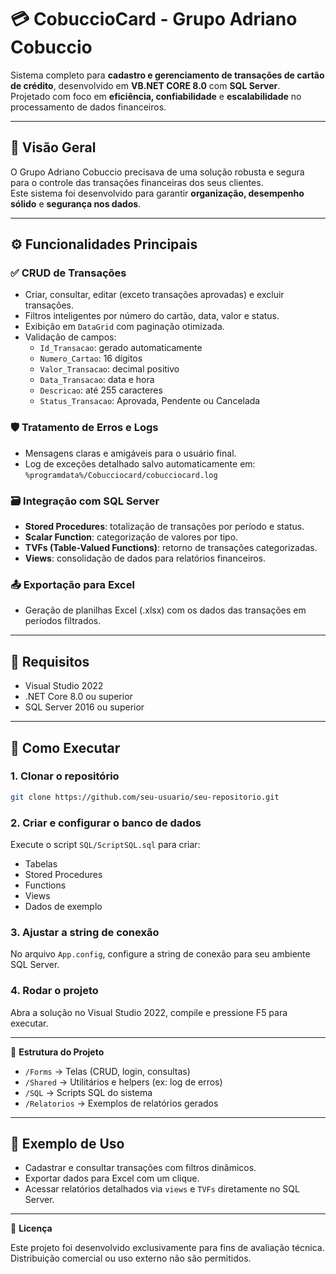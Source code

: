 
# 💳 CobuccioCard - Grupo Adriano Cobuccio

Sistema completo para **cadastro e gerenciamento de transações de cartão de crédito**, desenvolvido em **VB.NET CORE 8.0** com **SQL Server**.  
Projetado com foco em **eficiência, confiabilidade** e **escalabilidade** no processamento de dados financeiros.

---

## 📘 Visão Geral

O Grupo Adriano Cobuccio precisava de uma solução robusta e segura para o controle das transações financeiras dos seus clientes.  
Este sistema foi desenvolvido para garantir **organização, desempenho sólido** e **segurança nos dados**.

---

## ⚙️ Funcionalidades Principais

### ✅ CRUD de Transações
- Criar, consultar, editar (exceto transações aprovadas) e excluir transações.
- Filtros inteligentes por número do cartão, data, valor e status.
- Exibição em `DataGrid` com paginação otimizada.
- Validação de campos:
  - `Id_Transacao`: gerado automaticamente
  - `Numero_Cartao`: 16 dígitos
  - `Valor_Transacao`: decimal positivo
  - `Data_Transacao`: data e hora
  - `Descricao`: até 255 caracteres
  - `Status_Transacao`: Aprovada, Pendente ou Cancelada

### 🛡️ Tratamento de Erros e Logs
- Mensagens claras e amigáveis para o usuário final.
- Log de exceções detalhado salvo automaticamente em: `%programdata%/Cobucciocard/cobucciocard.log`

### 🗃️ Integração com SQL Server
- **Stored Procedures**: totalização de transações por período e status.
- **Scalar Function**: categorização de valores por tipo.
- **TVFs (Table-Valued Functions)**: retorno de transações categorizadas.
- **Views**: consolidação de dados para relatórios financeiros.

### 📤 Exportação para Excel
- Geração de planilhas Excel (.xlsx) com os dados das transações em períodos filtrados.

---

## 🧩 Requisitos

- Visual Studio 2022  
- .NET Core 8.0 ou superior  
- SQL Server 2016 ou superior

---

## 🚀 Como Executar

### 1. Clonar o repositório

```bash
git clone https://github.com/seu-usuario/seu-repositorio.git
```

### 2. Criar e configurar o banco de dados

Execute o script `SQL/ScriptSQL.sql` para criar:

- Tabelas
- Stored Procedures
- Functions
- Views
- Dados de exemplo

### 3. Ajustar a string de conexão

No arquivo `App.config`, configure a string de conexão para seu ambiente SQL Server.

### 4. Rodar o projeto

Abra a solução no Visual Studio 2022, compile e pressione F5 para executar.

---

📁 **Estrutura do Projeto**
- `/Forms`        → Telas (CRUD, login, consultas)
- `/Shared`       → Utilitários e helpers (ex: log de erros)
- `/SQL`          → Scripts SQL do sistema
- `/Relatorios`   → Exemplos de relatórios gerados

---

## 🧪 Exemplo de Uso

- Cadastrar e consultar transações com filtros dinâmicos.
- Exportar dados para Excel com um clique.
- Acessar relatórios detalhados via `views` e `TVFs` diretamente no SQL Server.

---

📄 **Licença**

Este projeto foi desenvolvido exclusivamente para fins de avaliação técnica.  
Distribuição comercial ou uso externo não são permitidos.


